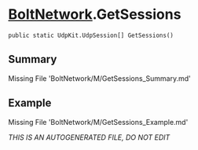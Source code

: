 # [BoltNetwork](Types/BoltNetwork.md).GetSessions
`public static UdpKit.UdpSession[] GetSessions()`
## Summary
Missing File 'BoltNetwork/M/GetSessions_Summary.md'
## Example
Missing File 'BoltNetwork/M/GetSessions_Example.md'

*THIS IS AN AUTOGENERATED FILE, DO NOT EDIT*
